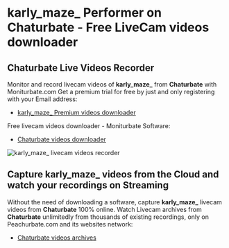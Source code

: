 # karly_maze_ Performer on Chaturbate - Free LiveCam videos downloader

## Chaturbate Live Videos Recorder

Monitor and record livecam videos of **karly_maze_** from **Chaturbate** with Moniturbate.com
Get a premium trial for free by just and only registering with your Email address:
* [karly_maze_ Premium videos downloader](https://moniturbate.com/request-demo-licence-key.html)

Free livecam videos downloader - Moniturbate Software:
* [Chaturbate videos downloader](https://moniturbate.com/moniturbate-download-software.html)

![karly_maze_ livecam videos recorder](https://peachurnet.com/templates/moniturbate-software.png)


## Capture karly_maze_ videos from the Cloud and watch your recordings on Streaming

Without the need of downloading a software, capture **karly_maze_** livecam videos from **Chaturbate** 100% online.
Watch Livecam archives from **Chaturbate** unlimitedly from thousands of existing recordings, only on Peachurbate.com and its websites network:
* [Chaturbate videos archives](https://peachurnet.com/)